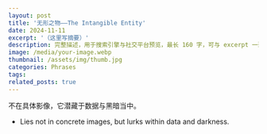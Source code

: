 ```yaml
---
layout: post
title: '无形之物——The Intangible Entity'
date: 2024-11-11
excerpt: '（这里写摘要）'
description: 完整描述，用于搜索引擎与社交平台预览，最长 160 字，可与 excerpt 一致
image: /media/your-image.webp
thumbnail: /assets/img/thumb.jpg
categories: Phrases
tags: 
related_posts: true
---
```


不在具体影像，它潜藏于数据与黑暗当中。

- Lies not in concrete images, but lurks within data and darkness.